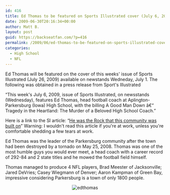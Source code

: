 ```yaml
---
id: 416
title: Ed Thomas to be featured on Sports Illustrated cover (July 6, 2009)
date: 2009-06-30T20:16:34+00:00
author: Matt B.
layout: post
guid: https://backseatfan.com/?p=416
permalink: /2009/06/ed-thomas-to-be-featured-on-sports-illustrated-cover-july-6-2009-issue/
categories:
  - High School
  - NFL
---
```


<div class="entry">
  <p>
    Ed Thomas will be featured on the cover of this weeks' issue of Sports Illustrated (July 26, 2009) available on newstands Wedneday, July 1. The following was obtained in a press release from Sport's Illustrated
  </p>

  <p>
    &#8220;This week's July 6, 2009, issue of Sports Illustrated, on newsstands (Wednesday), features Ed Thomas, head football coach at Aplington-Parkersburg (Iowa) High School, with the billing A Good Man Down â€“ Tragedy in the Heartland: The Murder of a Beloved High School Coach.&#8221;
  </p>

  <p>
    Here is a link to the SI article: &#8220;<a href="http://sportsillustrated.cnn.com/vault/article/magazine/MAG1157377/index.htm">He was the Rock that this community was built on</a>&#8221; Warning: I wouldn't read this article if you're at work, unless you're comfortable shedding a few tears at work.
  </p>

  <p>
    Ed Thomas was the leader of the Parkersburg community after the town had been destroyed by a tornado on May 25, 2008. Thomas was one of the most humble guys you would ever meet, a head coach with a career record of 292-84 and 2 state titles and he mowed the football field himself.
  </p>

  <p>
    Thomas managed to produce 4 NFL players, Brad Meester of Jacksonville; Jared DeVries; Casey Wiegmann of Denver; Aaron Kampman of Green Bay, impressive considering Parkersburg is a town of only 1800 people.
  </p>

  <p style="text-align: center;">
    <img class="size-medium wp-image-422 aligncenter" title="edthomas" src="/images/2009/06/edthomas3-230x300.jpg" alt="edthomas" width="230" height="300" srcset="/images/2009/06/edthomas3-230x300.jpg 230w, /images/2009/06/edthomas3.jpg 442w" sizes="(max-width: 230px) 100vw, 230px" />
  </p>
</div>
